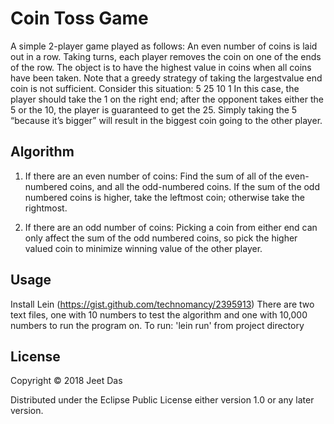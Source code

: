 # Coin Toss Game

A simple 2-player game played as follows: An even number of coins is laid out in a row.
Taking turns, each player removes the coin on one of the ends of the row. The object is to have the
highest value in coins when all coins have been taken. Note that a greedy strategy of taking the largestvalue
end coin is not sufficient. Consider this situation:
5 25 10 1
In this case, the player should take the 1 on the right end; after the opponent takes either the 5 or the 10,
the player is guaranteed to get the 25. Simply taking the 5 “because it’s bigger” will result in the
biggest coin going to the other player.

## Algorithm

1. If there are an even number of coins: Find the sum of all of the even-numbered coins, and all the odd-numbered coins. If the sum of the odd numbered coins is higher, take the leftmost coin; otherwise take the rightmost.

2. If there are an odd number of coins: Picking a coin from either end can only affect the sum of the odd numbered coins, so pick the higher valued coin to minimize winning value of the other player.


## Usage

Install Lein (https://gist.github.com/technomancy/2395913)
There are two text files, one with 10 numbers to test the algorithm and one with 10,000 numbers to run the program on.
To run: 'lein run' from project directory

## License

Copyright © 2018 Jeet Das

Distributed under the Eclipse Public License either version 1.0 or any later version.
